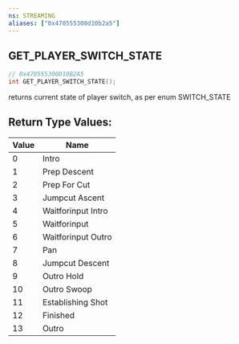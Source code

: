 ```yaml
---
ns: STREAMING
aliases: ["0x470555300d10b2a5"]
---
```

## GET_PLAYER_SWITCH_STATE

```c
// 0x470555300D10B2A5
int GET_PLAYER_SWITCH_STATE();
```

returns current state of player switch, as per enum SWITCH_STATE

## Return Type Values:
| Value | Name |
| --- | --- |
| 0 | Intro |
| 1 | Prep Descent |
| 2 | Prep For Cut |
| 3 | Jumpcut Ascent |
| 4 | Waitforinput Intro |
| 5 | Waitforinput |
| 6 | Waitforinput Outro |
| 7 | Pan |
| 8 | Jumpcut Descent |
| 9 | Outro Hold |
| 10 | Outro Swoop |
| 11 | Establishing Shot |
| 12 | Finished |
| 13 | Outro |

